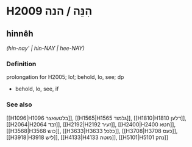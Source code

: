 # H2009 הִנֵּה / הנה

## hinnêh

_(hin-nay' | hin-NAY | hee-NAY)_

### Definition

prolongation for H2005; lo!; behold, lo, see; dp

- behold, lo, see, if

### See also

[[H1096|H1096 בלטשאצר]], [[H1565|H1565 גלמוד]], [[H1810|H1810 דלען]], [[H2064|H2064 זבד]], [[H2192|H2192 זעיר]], [[H2400|H2400 חטא]], [[H3568|H3568 כוש]], [[H3633|H3633 כלכל]], [[H3708|H3708 כעס]], [[H3918|H3918 ליש]], [[H4133|H4133 מוטה]], [[H5101|H5101 נהק]]
